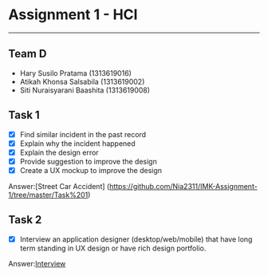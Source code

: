 # Assignment 1 - HCI
----------------------
## Team D ##
-	Hary Susilo Pratama 		(1313619016)
-	Atikah Khonsa Salsabila 	(1313619002)
-	Siti Nuraisyarani Baashita	 (1313619008)

## Task 1 ##
- [x] Find similar incident in the past record
- [x] Explain why the incident happened
- [x] Explain the design error
- [x] Provide suggestion to improve the design
- [x] Create a UX mockup to improve the design

Answer:[Street Car Accident] (https://github.com/Nia2311/IMK-Assignment-1/tree/master/Task%201)

## Task 2 ##
- [x] Interview an application designer (desktop/web/mobile) that have long term standing in UX design or have rich design portfolio.

Answer:[Interview](https://github.com/Nia2311/IMK-Assignment-1/tree/master/Task%202)

